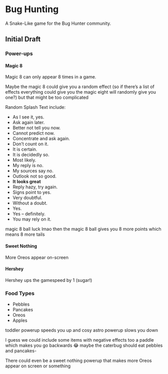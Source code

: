 # Bug Hunting

A Snake-Like game for the Bug Hunter community.


## Initial Draft

### Power-ups

#### Magic 8

Magic 8 can only appear 8 times in a game.

 Maybe the magic 8 could give you a random effect (so if there’s a list of effects everything could give you the magic eight will randomly give you one?) but that might be too complicated


Random Splash Text include:

- As I see it, yes.
- Ask again later.
- Better not tell you now.
- Cannot predict now.
- Concentrate and ask again.
- Don’t count on it.
- It is certain.
- It is decidedly so.
- Most likely.
- My reply is no.
- My sources say no.
- Outlook not so good.
- **It looks great**
- Reply hazy, try again.
- Signs point to yes.
- Very doubtful.
- Without a doubt.
- Yes.
- Yes – definitely.
- You may rely on it.


 magic 8 ball luck lmao
 then the magic 8 ball gives you 8 more points
 which means 8 more tails

#### Sweet Nothing
More Oreos appear on-screen


#### Hershey

Hershey ups the gamespeed by 1 (sugar!)

### Food Types

- Pebbles
- Pancakes
- Oreos
- Apples



 toddler powerup speeds you up and cosy astro powerup slows you down
 

 I guess we could include some items with negative effects too
 a paddle which makes you go backwards :joy:
maybe the caterbug should eat pebbles and pancakes-

 There could even be a sweet nothing powerup that makes more Oreos appear on screen or something
